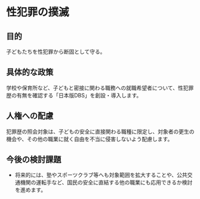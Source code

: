 # 性犯罪の撲滅

## 目的
子どもたちを性犯罪から断固として守る。

## 具体的な政策
学校や保育所など、子どもと密接に関わる職務への就職希望者について、性犯罪歴の有無を確認する「日本版DBS」を創設・導入します。

## 人権への配慮
犯罪歴の照会対象は、子どもの安全に直接関わる職種に限定し、対象者の更生の機会や、その他の職業に就く自由を不当に侵害しないよう配慮します。

## 今後の検討課題
*   将来的には、塾やスポーツクラブ等へも対象範囲を拡大することや、公共交通機関の運転手など、国民の安全に直結する他の職業にも応用できるか検討を進めます。